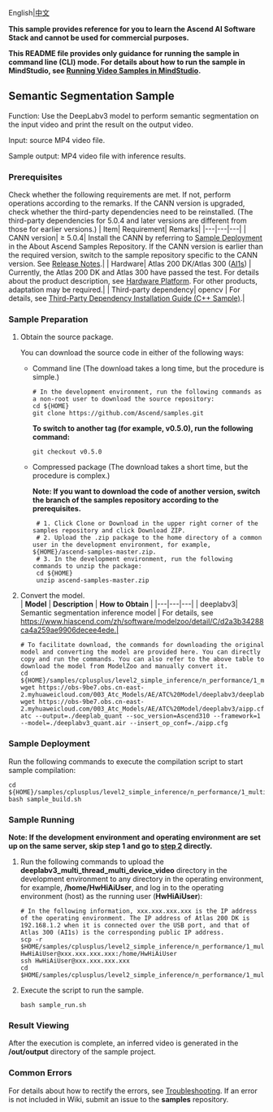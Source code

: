 English|[中文](README_CN.md) 
 
**This sample provides reference for you to learn the Ascend AI Software Stack and cannot be used for commercial purposes.**

**This README file provides only guidance for running the sample in command line (CLI) mode. For details about how to run the sample in MindStudio, see [Running Video Samples in MindStudio](https://github.com/Ascend/samples/wikis/Mindstudio%E8%BF%90%E8%A1%8C%E8%A7%86%E9%A2%91%E6%A0%B7%E4%BE%8B?sort_id=3170138).**

## Semantic Segmentation Sample
Function: Use the DeepLabv3 model to perform semantic segmentation on the input video and print the result on the output video.     

Input: source MP4 video file.      

Sample output: MP4 video file with inference results.   

### Prerequisites
Check whether the following requirements are met. If not, perform operations according to the remarks. If the CANN version is upgraded, check whether the third-party dependencies need to be reinstalled. (The third-party dependencies for 5.0.4 and later versions are different from those for earlier versions.)
| Item| Requirement| Remarks|
|---|---|---|
| CANN version| ≥ 5.0.4| Install the CANN by referring to [Sample Deployment](https://github.com/Ascend/samples#%E5%AE%89%E8%A3%85) in the About Ascend Samples Repository. If the CANN version is earlier than the required version, switch to the sample repository specific to the CANN version. See [Release Notes](https://github.com/Ascend/samples/blob/master/README.md).|
| Hardware| Atlas 200 DK/Atlas 300 ([AI1s](https://support.huaweicloud.com/en-us/productdesc-ecs/ecs_01_0047.html#ecs_01_0047__section78423209366)) | Currently, the Atlas 200 DK and Atlas 300 have passed the test. For details about the product description, see [Hardware Platform](https://ascend.huawei.com/en/#/hardware/product). For other products, adaptation may be required.|
| Third-party dependency| opencv | For details, see [Third-Party Dependency Installation Guide (C++ Sample)](../../../../environment).|

### Sample Preparation
1. Obtain the source package.    
   
   You can download the source code in either of the following ways:  
   
    - Command line (The download takes a long time, but the procedure is simple.)
       ```    
       # In the development environment, run the following commands as a non-root user to download the source repository:   
       cd ${HOME}     
       git clone https://github.com/Ascend/samples.git
       ```
       **To switch to another tag (for example, v0.5.0), run the following command:**
       ```
       git checkout v0.5.0
       ```
       
    - Compressed package (The download takes a short time, but the procedure is complex.)  
      
       **Note: If you want to download the code of another version, switch the branch of the samples repository according to the prerequisites.**  
       
       ``` 
        # 1. Click Clone or Download in the upper right corner of the samples repository and click Download ZIP.   
        # 2. Upload the .zip package to the home directory of a common user in the development environment, for example, ${HOME}/ascend-samples-master.zip.    
        # 3. In the development environment, run the following commands to unzip the package:    
        cd ${HOME}    
        unzip ascend-samples-master.zip
       ```
   
2. Convert the model.     
    |  **Model** |  **Description** |  **How to Obtain** |
    |---|---|---|
    |  deeplabv3| Semantic segmentation inference model |  For details, see https://www.hiascend.com/zh/software/modelzoo/detail/C/d2a3b34288ca4a259ae9906decee4ede.|

    ```
    # To facilitate download, the commands for downloading the original model and converting the model are provided here. You can directly copy and run the commands. You can also refer to the above table to download the model from ModelZoo and manually convert it.    
    cd ${HOME}/samples/cplusplus/level2_simple_inference/n_performance/1_multi_process_thread/deeplabv3_multi_thread_multi_device_video/model    
    wget https://obs-9be7.obs.cn-east-2.myhuaweicloud.com/003_Atc_Models/AE/ATC%20Model/deeplabv3/deeplabv3_quant.air
    wget https://obs-9be7.obs.cn-east-2.myhuaweicloud.com/003_Atc_Models/AE/ATC%20Model/deeplabv3/aipp.cfg
    atc --output=./deeplab_quant --soc_version=Ascend310 --framework=1 --model=./deeplabv3_quant.air --insert_op_conf=./aipp.cfg
    ```

### Sample Deployment
Run the following commands to execute the compilation script to start sample compilation:  
```
cd ${HOME}/samples/cplusplus/level2_simple_inference/n_performance/1_multi_process_thread/deeplabv3_multi_thread_multi_device_video/scripts
bash sample_build.sh
```

### Sample Running
**Note: If the development environment and operating environment are set up on the same server, skip step 1 and go to [step 2](#step_2) directly.**  

1. Run the following commands to upload the **deeplabv3_multi_thread_multi_device_video** directory in the development environment to any directory in the operating environment, for example, **/home/HwHiAiUser**, and log in to the operating environment (host) as the running user (**HwHiAiUser**):

   ```
   # In the following information, xxx.xxx.xxx.xxx is the IP address of the operating environment. The IP address of Atlas 200 DK is 192.168.1.2 when it is connected over the USB port, and that of Atlas 300 (AI1s) is the corresponding public IP address.
   scp -r $HOME/samples/cplusplus/level2_simple_inference/n_performance/1_multi_process_thread/deeplabv3_multi_thread_multi_device_video HwHiAiUser@xxx.xxx.xxx.xxx:/home/HwHiAiUser   
   ssh HwHiAiUser@xxx.xxx.xxx.xxx     
   cd $HOME/samples/cplusplus/level2_simple_inference/n_performance/1_multi_process_thread/deeplabv3_multi_thread_multi_device_video/scripts
   ```

2. <a name="step_2"></a>Execute the script to run the sample.        

   ```
   bash sample_run.sh
   ```

### Result Viewing
After the execution is complete, an inferred video is generated in the **/out/output** directory of the sample project.

### Common Errors
For details about how to rectify the errors, see [Troubleshooting](https://github.com/Ascend/samples/wikis/%E5%B8%B8%E8%A7%81%E9%97%AE%E9%A2%98%E5%AE%9A%E4%BD%8D/%E4%BB%8B%E7%BB%8D). If an error is not included in Wiki, submit an issue to the **samples** repository.
